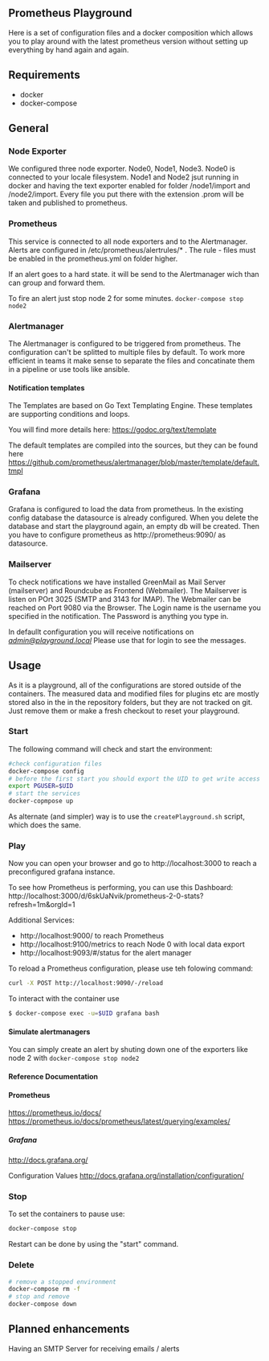 Prometheus Playground
---------------------

Here is a set of configuration files and a docker composition which allows you
to play around with the latest prometheus version without setting up everything
by hand again and again.

## Requirements
* docker
* docker-compose

## General

### Node Exporter
We configured three node exporter. Node0, Node1, Node3. Node0 is connected to your locale filesystem. Node1 and Node2 jsut running in docker and having the text exporter enabled for folder /node1/import and /node2/import.
Every file you put there with the extension .prom will be taken and published to prometheus.

### Prometheus
This service is connected to all node exporters and to the Alertmanager.
Alerts are configured in /etc/prometheus/alertrules/* . The rule - files must be enabled in the prometheus.yml on folder higher.

If an alert goes to a hard state. it will be send to the Alertmanager wich than can group and forward them.

To fire an alert just stop node 2 for some minutes.
``docker-compose stop node2``

### Alertmanager
The Alertmanager is configured to be triggered from prometheus.
The configuration can't be splitted to multiple files by default. To work more efficient in teams it make sense to separate the files and concatinate them in a pipeline or use tools like ansible.

#### Notification templates
The Templates are based on Go Text Templating Engine.
These templates are supporting conditions and loops.

You will find more details here: https://godoc.org/text/template

The default templates are compiled into the sources, but they can be found here https://github.com/prometheus/alertmanager/blob/master/template/default.tmpl


### Grafana
Grafana is configured to load the data from prometheus.
In the existing config database the datasource is already configured.
When you delete the database and start the playground again, an empty db will be created. Then you have to configure prometheus as http://prometheus:9090/ as datasource.

### Mailserver
To check notifications we have installed GreenMail as Mail Server (mailserver) and Roundcube as Frontend (Webmailer). The Mailserver is listen on POrt 3025 (SMTP and 3143 for IMAP). The Webmailer can be reached on Port 9080 via the Browser.
The Login name is the username you specified in the notification.
The Password is anything you type in.

In defaullt configuration you will receive notifications on *admin@playground.local* Please use that for login to see the messages.

## Usage
As it is a playground, all of the configurations are stored outside of the
containers.
The measured data and modified files for plugins etc are mostly stored also in
the in the repository folders, but they are not tracked on git. Just remove them
or make a fresh checkout to reset your playground.

### Start
The following command will check and start the environment:
````bash
#check configuration files
docker-compose config
# before the first start you should export the UID to get write access on fs
export PGUSER=$UID
# start the services
docker-copmpose up
````

As alternate (and simpler) way is to use the ``createPlayground.sh`` script,
which does the same.

### Play
Now you can open your browser and go to http://localhost:3000 to reach a
preconfigured grafana instance.

To see how Prometheus is performing, you can use this Dashboard: http://localhost:3000/d/6skUaNvik/prometheus-2-0-stats?refresh=1m&orgId=1


Additional Services:
* http://localhost:9000/ to reach Prometheus
* http://localhost:9100/metrics to reach Node 0 with local data export
* http://localhost:9093/#/status for the alert manager

To reload a Prometheus configuration, please use teh folowing command:
```bash
curl -X POST http://localhost:9090/-/reload
```

To interact with the container use
```bash
$ docker-compose exec -u=$UID grafana bash
```

#### Simulate alertmanagers

You can simply create an alert by shuting down one of the exporters like node 2
with ```docker-compose stop node2```

#### Reference Documentation

#### Prometheus
https://prometheus.io/docs/
https://prometheus.io/docs/prometheus/latest/querying/examples/

##### Grafana
http://docs.grafana.org/

Configuration Values
http://docs.grafana.org/installation/configuration/

### Stop

To set the containers to pause use:
```bash
docker-compose stop
```
Restart can be done by using the "start" command.


### Delete
```bash
# remove a stopped environment
docker-compose rm -f
# stop and remove
docker-compose down
```

## Planned enhancements
Having an SMTP Server for receiving emails / alerts
